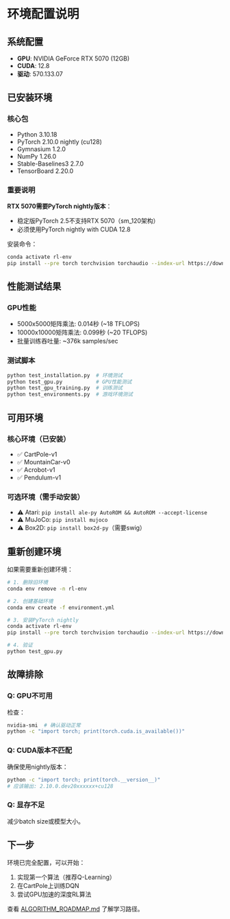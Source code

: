 # 环境配置说明

## 系统配置

- **GPU**: NVIDIA GeForce RTX 5070 (12GB)
- **CUDA**: 12.8
- **驱动**: 570.133.07

## 已安装环境

### 核心包
- Python 3.10.18
- PyTorch 2.10.0 nightly (cu128)
- Gymnasium 1.2.0
- NumPy 1.26.0
- Stable-Baselines3 2.7.0
- TensorBoard 2.20.0

### 重要说明

**RTX 5070需要PyTorch nightly版本**：
- 稳定版PyTorch 2.5不支持RTX 5070（sm_120架构）
- 必须使用PyTorch nightly with CUDA 12.8

安装命令：
```bash
conda activate rl-env
pip install --pre torch torchvision torchaudio --index-url https://download.pytorch.org/whl/nightly/cu128
```

## 性能测试结果

### GPU性能
- 5000x5000矩阵乘法: 0.014秒 (~18 TFLOPS)
- 10000x10000矩阵乘法: 0.099秒 (~20 TFLOPS)
- 批量训练吞吐量: ~376k samples/sec

### 测试脚本
```bash
python test_installation.py  # 环境测试
python test_gpu.py           # GPU性能测试
python test_gpu_training.py  # 训练测试
python test_environments.py  # 游戏环境测试
```

## 可用环境

### 核心环境（已安装）
- ✅ CartPole-v1
- ✅ MountainCar-v0
- ✅ Acrobot-v1
- ✅ Pendulum-v1

### 可选环境（需手动安装）
- ⚠️  Atari: `pip install ale-py AutoROM && AutoROM --accept-license`
- ⚠️  MuJoCo: `pip install mujoco`
- ⚠️  Box2D: `pip install box2d-py`（需要swig）

## 重新创建环境

如果需要重新创建环境：

```bash
# 1. 删除旧环境
conda env remove -n rl-env

# 2. 创建基础环境
conda env create -f environment.yml

# 3. 安装PyTorch nightly
conda activate rl-env
pip install --pre torch torchvision torchaudio --index-url https://download.pytorch.org/whl/nightly/cu128

# 4. 验证
python test_gpu.py
```

## 故障排除

### Q: GPU不可用
检查：
```bash
nvidia-smi  # 确认驱动正常
python -c "import torch; print(torch.cuda.is_available())"
```

### Q: CUDA版本不匹配
确保使用nightly版本：
```bash
python -c "import torch; print(torch.__version__)"
# 应该输出: 2.10.0.dev20xxxxxx+cu128
```

### Q: 显存不足
减少batch size或模型大小。

## 下一步

环境已完全配置，可以开始：
1. 实现第一个算法（推荐Q-Learning）
2. 在CartPole上训练DQN
3. 尝试GPU加速的深度RL算法

查看 [ALGORITHM_ROADMAP.md](ALGORITHM_ROADMAP.md) 了解学习路径。


